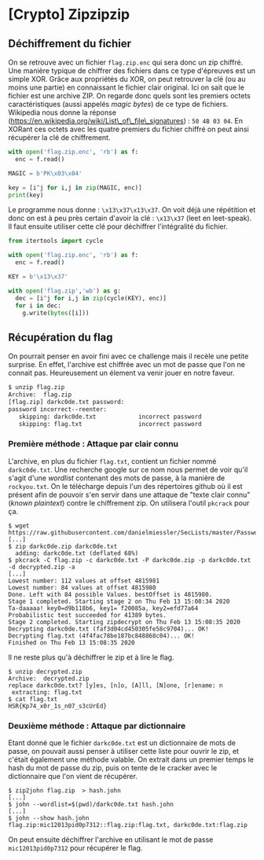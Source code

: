 # [Crypto] Zipzipzip 

## Déchiffrement du fichier
On se retrouve avec un fichier `flag.zip.enc` qui sera donc un zip chiffré. Une manière typique de chiffrer des fichiers dans ce type d'épreuves est un simple XOR. Grâce aux propriétés du XOR, on peut retrouver la clé (ou au moins une partie) en connaissant le fichier clair original. Ici on sait que le fichier est une archive ZIP. On regarde donc quels sont les premiers octets caractéristiques (aussi appelés *magic bytes*) de ce type de fichiers. Wikipedia nous donne la réponse (https://en.wikipedia.org/wiki/List\_of\_file\_signatures) : `50 4B 03 04`. En XORant ces octets avec les quatre premiers du fichier chiffré on peut ainsi récupérer la clé de chiffrement.

```python
with open('flag.zip.enc', 'rb') as f:
  enc = f.read()

MAGIC = b'PK\x03\x04'

key = [i^j for i,j in zip(MAGIC, enc)]
print(key)
```

Le programme nous donne : `\x13\x37\x13\x37`. On voit déjà une répétition et donc on est à peu près certain d'avoir la clé : `\x13\x37` (leet en leet-speak).
Il faut ensuite utiliser cette clé pour déchiffrer l'intégralité du fichier.

```python
from itertools import cycle

with open('flag.zip.enc', 'rb') as f:
  enc = f.read()

KEY = b'\x13\x37'

with open('flag.zip','wb') as g:
  dec = [i^j for i,j in zip(cycle(KEY), enc)]
  for i in dec:
    g.write(bytes([i]))
```


## Récupération du flag
On pourrait penser en avoir fini avec ce challenge mais il recèle une petite surprise. En effet, l'archive est chiffrée avec un mot de passe que l'on ne connait pas. Heureusement un élement va venir jouer en notre faveur.

```bash
$ unzip flag.zip
Archive:  flag.zip
[flag.zip] darkc0de.txt password: 
password incorrect--reenter: 
   skipping: darkc0de.txt            incorrect password
   skipping: flag.txt                incorrect password
```


### Première méthode : Attaque par clair connu
L'archive, en plus du fichier `flag.txt`, contient un fichier nommé `darkc0de.txt`. Une recherche google sur ce nom nous permet de voir qu'il s'agit d'une *wordlist* contenant des mots de passe, à la manière de `rockyou.txt`. On le télécharge depuis l'un des répertoires github où il est présent afin de pouvoir s'en servir dans une attaque de "texte clair connu" (*known plaintext*) contre le chiffrement zip. On utilisera l'outil `pkcrack` pour ça.

```
$ wget https://raw.githubusercontent.com/danielmiessler/SecLists/master/Passwords/darkc0de.txt
[...]
$ zip darkc0de.zip darkc0de.txt 
  adding: darkc0de.txt (deflated 68%)
$ pkcrack -C flag.zip -c darkc0de.txt -P darkc0de.zip -p darkc0de.txt -d decrypted.zip -a
[...]
Lowest number: 112 values at offset 4815981
Lowest number: 84 values at offset 4815980
Done. Left with 84 possible Values. bestOffset is 4815980.
Stage 1 completed. Starting stage 2 on Thu Feb 13 15:08:34 2020
Ta-daaaaa! key0=d9b118b6, key1= f20085a, key2=efd77a64
Probabilistic test succeeded for 41389 bytes.
Stage 2 completed. Starting zipdecrypt on Thu Feb 13 15:08:35 2020
Decrypting darkc0de.txt (faf3d04cd450305fe58c9704)... OK!
Decrypting flag.txt (4f4fac78be187bc848868c04)... OK!
Finished on Thu Feb 13 15:08:35 2020
```

Il ne reste plus qu'à déchiffrer le zip et à lire le flag.

```
$ unzip decrypted.zip 
Archive:  decrypted.zip
replace darkc0de.txt? [y]es, [n]o, [A]ll, [N]one, [r]ename: n
 extracting: flag.txt 
$ cat flag.txt
HSR{Kp74_x0r_1s_n07_s3cUrEd} 
```

### Deuxième méthode : Attaque par dictionnaire
Etant donné que le fichier `darkc0de.txt` est un dictionnaire de mots de passe, on pouvait aussi penser à utiliser cette liste pour ouvrir le zip, et c'était également une méthode valable. On extrait dans un premier temps le hash du mot de passe du zip, puis on tente de le cracker avec le dictionnaire que l'on vient de récupérer.

```
$ zip2john flag.zip  > hash.john 
[...]
$ john --wordlist=$(pwd)/darkc0de.txt hash.john
[...]
$ john --show hash.john                                                                
flag.zip:mic12013pid0p7312::flag.zip:flag.txt, darkc0de.txt:flag.zip
```

On peut ensuite déchiffrer l'archive en utilisant le mot de passe `mic12013pid0p7312` pour récupérer le flag.
